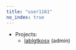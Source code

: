 ```yaml
---
title: "user1161"
no_index: true
---
```


* Projects:
  * [lablgtkosx](/projects/lablgtkosx/) (admin)